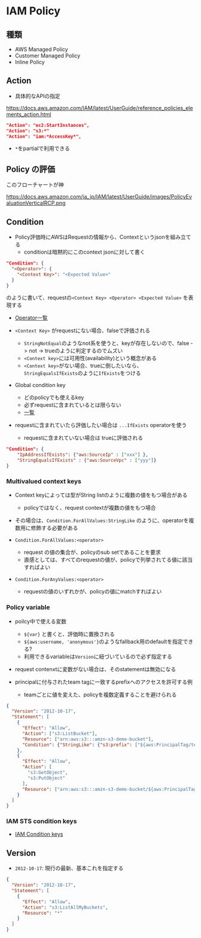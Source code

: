 # IAM Policy

## 種類

* AWS Managed Policy
* Customer Managed Policy
* Inline Policy

## Action

* 具体的なAPIの指定

https://docs.aws.amazon.com/IAM/latest/UserGuide/reference_policies_elements_action.html

```json
"Action": "ec2:StartInstances",
"Action": "s3:*"
"Action": "iam:*AccessKey*",
```

* `*`をpartialで利用できる

## Policy の評価

このフローチャートが神

https://docs.aws.amazon.com/ja_jp/IAM/latest/UserGuide/images/PolicyEvaluationVerticalRCP.png

## Condition

* Policy評価時にAWSはRequestの情報から、Contextというjsonを組み立てる
  * conditionは暗黙的にこのcontext jsonに対して書く

```json
"Condition": {
  "<Operator>": {
    "<Context Key>": "<Expected Value>"
  }
}
```

のように書いて、requestの`<Context Key> <Operator> <Expected Value>` を表現する

* [Operator一覧](https://docs.aws.amazon.com/IAM/latest/UserGuide/reference_policies_elements_condition_operators.html)
* `<Context Key>` がrequestにない場合、falseで評価される
  * `StringNotEqual`のようなnot系を使うと、keyが存在しないので、false -> not -> trueのように判定するのでムズい
  * `<Context key>`には可用性(availability)という概念がある
  * `<Context key>`がない場合、trueに倒したいなら、`StringEqualsIfExists`のように`IfExists`をつける

* Global condition key
  * どのpolicyでも使えるkey
  * 必ずrequestに含まれているとは限らない
  * [一覧](https://docs.aws.amazon.com/IAM/latest/UserGuide/reference_policies_condition-keys.html)

* requestに含まれていたら評価したい場合は `...IfExists` operatorを使う
  * requestに含まれていない場合は trueに評価される

```json
"Condition": {
    "IpAddressIfExists": {"aws:SourceIp" : ["xxx"] },
    "StringEqualsIfExists" : {"aws:SourceVpc" : ["yyy"]} 
}
```

### Multivalued context keys

* Context keyによっては型がString listのように複数の値をもつ場合がある
  * policyではなく、request contextが複数の値をもつ場合
* その場合は、`Condition.ForAllValues:StringLike` のように、operatorを複数用に修飾する必要がある

* `Condition.ForAllValues:<operator>`
  * request の値の集合が、policyのsub setであることを要求
  * 直感としては、すべてのrequestの値が、policyで列挙されてる値に該当すればよい

* `Condition.ForAnyValues:<operator>`
  * requestの値のいずれかが、policyの値にmatchすればよい



### Policy variable

* poilcy中で使える変数
  * `${var}` と書くと、評価時に置換される
  * `${aws:username, 'anonymous'}`のようなfallback用のdefaultを指定できる?
  * 利用できるvariableは`Version`に紐づいているので必ず指定する
* request contenxtに変数がない場合は、そのstatementは無効になる

* principalに付与されたteam tagに一致するprefixへのアクセスを許可する例
  * teamごとに値を変えた、policyを複数定義することを避けられる


```json
{
  "Version": "2012-10-17",
  "Statement": [
    {
      "Effect": "Allow",
      "Action": ["s3:ListBucket"],      
      "Resource": ["arn:aws:s3:::amzn-s3-demo-bucket"],
      "Condition": {"StringLike": {"s3:prefix": ["${aws:PrincipalTag/team}/*"]}}
    },
    {
      "Effect": "Allow",
      "Action": [
        "s3:GetObject",
        "s3:PutObject"
      ],      
      "Resource": ["arn:aws:s3:::amzn-s3-demo-bucket/${aws:PrincipalTag/team}/*"]
    }
  ]
}
```


### IAM STS condition keys

* [IAM Condition keys](https://docs.aws.amazon.com/IAM/latest/UserGuide/reference_policies_iam-condition-keys.html)

## Version

* `2012-10-17`: 現行の最新、基本これを指定する

```json
{
  "Version": "2012-10-17",
  "Statement": [
    {
      "Effect": "Allow",
      "Action": "s3:ListAllMyBuckets",
      "Resource": "*"
    }
  ]
}
```
